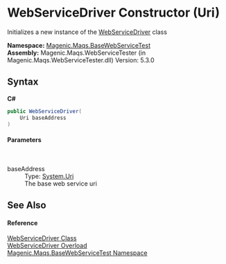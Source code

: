 # WebServiceDriver Constructor (Uri)
 

Initializes a new instance of the <a href="MAQS_5/WebServices_AUTOGENERATED/WebServiceDriver_Class">WebServiceDriver</a> class

**Namespace:**&nbsp;<a href="MAQS_5/WebServices_AUTOGENERATED/Magenic-Maqs-BaseWebServiceTest_Namespace">Magenic.Maqs.BaseWebServiceTest</a><br />**Assembly:**&nbsp;Magenic.Maqs.WebServiceTester (in Magenic.Maqs.WebServiceTester.dll) Version: 5.3.0

## Syntax

**C#**<br />
``` C#
public WebServiceDriver(
	Uri baseAddress
)
```


#### Parameters
&nbsp;<dl><dt>baseAddress</dt><dd>Type: <a href="http://msdn2.microsoft.com/en-us/library/txt7706a" target="_blank">System.Uri</a><br />The base web service uri</dd></dl>

## See Also


#### Reference
<a href="MAQS_5/WebServices_AUTOGENERATED/WebServiceDriver_Class">WebServiceDriver Class</a><br /><a href="MAQS_5/WebServices_AUTOGENERATED/WebServiceDriver_Constructor">WebServiceDriver Overload</a><br /><a href="MAQS_5/WebServices_AUTOGENERATED/Magenic-Maqs-BaseWebServiceTest_Namespace">Magenic.Maqs.BaseWebServiceTest Namespace</a><br />